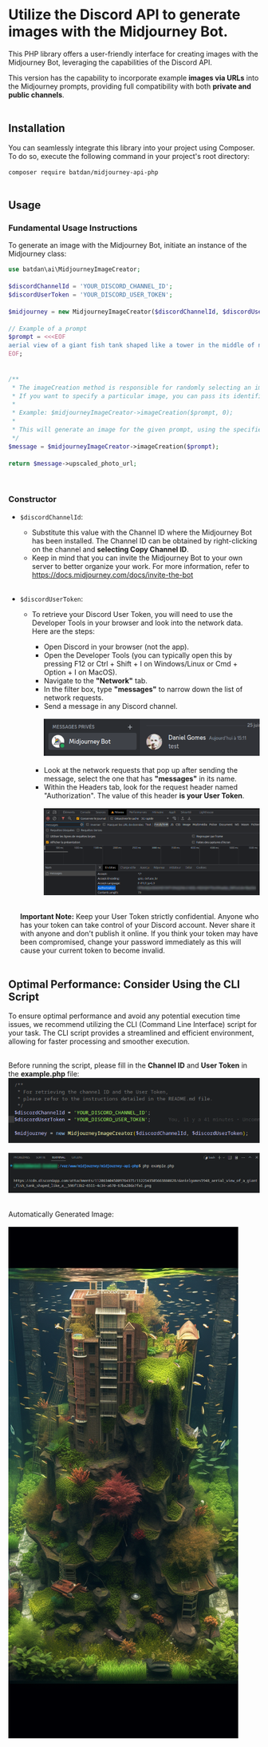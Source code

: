 # Utilize the Discord API to generate images with the Midjourney Bot.

This PHP library offers a user-friendly interface for creating images with the Midjourney Bot, leveraging the capabilities of the Discord API.

This version has the capability to incorporate example **images via URLs** into the Midjourney prompts, providing full compatibility with both **private and public channels**.
<br /><br />

## Installation

You can seamlessly integrate this library into your project using Composer. To do so, execute the following command in your project's root directory:

`composer require batdan/midjourney-api-php`
<br /><br />

## Usage

### Fundamental Usage Instructions

To generate an image with the Midjourney Bot, initiate an instance of the Midjourney class:

```php
use batdan\ai\MidjourneyImageCreator;

$discordChannelId = 'YOUR_DISCORD_CHANNEL_ID';
$discordUserToken = 'YOUR_DISCORD_USER_TOKEN';

$midjourney = new MidjourneyImageCreator($discordChannelId, $discordUserToken);

// Example of a prompt
$prompt = <<<EOF
aerial view of a giant fish tank shaped like a tower in the middle of new york city, https://depuismonhamac.jardiland.com/wp-content/uploads/2019/06/AdobeStock_196378179.jpeg, 8k octane render, photorealistic --ar 9:20 --v 5
EOF;


/**
 * The imageCreation method is responsible for randomly selecting an image from the 4 options provided by Midjourney.
 * If you want to specify a particular image, you can pass its identifier (ranging from 0 to 3) as the second parameter.
 * 
 * Example: $midjourneyImageCreator->imageCreation($prompt, 0);
 *
 * This will generate an image for the given prompt, using the specified image identifier (in this case, 0).
 */
$message = $midjourneyImageCreator->imageCreation($prompt);

return $message->upscaled_photo_url;
```
<br />

### Constructor

- `$discordChannelId`:
    - Substitute this value with the Channel ID where the Midjourney Bot has been installed. The Channel ID can be obtained by right-clicking on the channel and **selecting Copy Channel ID**.
    - Keep in mind that you can invite the Midjourney Bot to your own server to better organize your work. For more information, refer to https://docs.midjourney.com/docs/invite-the-bot
<br /><br />
- `$discordUserToken`:
    - To retrieve your Discord User Token, you will need to use the Developer Tools in your browser and look into the network data. Here are the steps:

        - Open Discord in your browser (not the app).
        - Open the Developer Tools (you can typically open this by pressing F12 or Ctrl + Shift + I on Windows/Linux or Cmd + Option + I on MacOS).
        - Navigate to the **"Network"** tab.
        - In the filter box, type **"messages"** to narrow down the list of network requests.
        - Send a message in any Discord channel.
        <br /><br />
        ![](img/send-message.png)
        <br /><br />
        - Look at the network requests that pop up after sending the message, select the one that has **"messages"** in its name.
        - Within the Headers tab, look for the request header named "Authorization". The value of this header **is your User Token**.
        <br /><br />
        ![](img/get-user-token.png)
        <br /><br />

    **Important Note:** Keep your User Token strictly confidential. Anyone who has your token can take control of your Discord account. Never share it with anyone and don't publish it online. If you think your token may have been compromised, change your password immediately as this will cause your current token to become invalid.
<br /><br />

## Optimal Performance: Consider Using the CLI Script
To ensure optimal performance and avoid any potential execution time issues, we recommend utilizing the CLI (Command Line Interface) script for your task. The CLI script provides a streamlined and efficient environment, allowing for faster processing and smoother execution.
<br /><br />

Before running the script, please fill in the **Channel ID** and **User Token** in the **example.php** file:
<br />
![](img/credentials.png)
<br /><br />
![](img/cli-php.png)
<br /><br />

Automatically Generated Image:
<br /><br />
![](img/result.png)
<br /><br />
